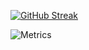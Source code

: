 [![GitHub Streak](http://github-readme-streak-stats.herokuapp.com?user=tavistoica&theme=dark&background=000000)](https://git.io/streak-stats)

![Metrics](https://metrics.lecoq.io/tavistoica?template=terminal&base.header=0&base.activity=0&base.repositories=0&base.metadata=0&languages=1&languages.limit=8&languages.colors=github&languages.threshold=0%25&config.timezone=America%2FToronto)
 
